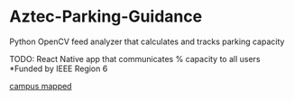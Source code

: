 # Aztec-Parking-Guidance
Python OpenCV feed analyzer that calculates and tracks parking capacity

TODO: React Native app that communicates % capacity to all users
*Funded by IEEE Region 6

[campus mapped](http://i.imgur.com/OXw4ISt.jpg)
